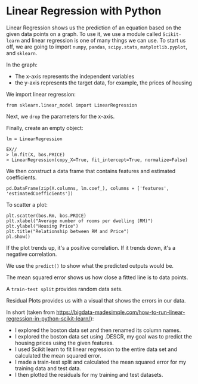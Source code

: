 # Linear Regression with Python

Linear Regression shows us the prediction of an equation based on the given data points on a graph. To use it, we use a module called `Scikit-learn` and linear regression is one of many things we can use. To start us off, we are going to import `numpy`, `pandas`, `scipy.stats`, `matplotlib.pyplot`, and `sklearn`. 

In the graph:

- The x-axis represents the independent variables
- the y-axis represents the target data, for example, the prices of housing

We import linear regression:

`from sklearn.linear_model import LinearRegression`


Next, we `drop` the parameters for the x-axis.

Finally, create an empty object:

`lm = LinearRegression`


```
EX//
> lm.fit(X, bos.PRICE)
> LinearRegression(copy_X=True, fit_intercept=True, normalize=False)
```

We then construct a data frame that contains features and estimated coefficients.

```
pd.DataFrame(zip(X.columns, lm.coef_), columns = ['features', 'estimatedCoefficients'])
```

To scatter a plot:

```
plt.scatter(bos.Rm, bos.PRICE)
plt.xlabel("Average number of rooms per dwelling (RM)")
plt.ylabel("Housing Price")
plt.title("Relationship between RM and Price")
pl.show()
```

If the plot trends up, it's a positive correlation. If it trends down, it's a negative correlation. 

We use the `predict()` to show what the predicted outputs would be. 

The mean squared error shows us how close a fitted line is to data points.

A `train-test split` provides random data sets.

Residual Plots provides us with a visual that shows the errors in our data. 

In short (taken from https://bigdata-madesimple.com/how-to-run-linear-regression-in-python-scikit-learn/):

- I explored the boston data set and then renamed its column names.
- I explored the boston data set using .DESCR, my goal was to predict the housing prices using the given features.
- I used Scikit learn to fit linear regression to the entire data set and calculated the mean squared error.
- I made a train-test split and calculated the mean squared error for my training data and test data.
- I then plotted the residuals for my training and test datasets.